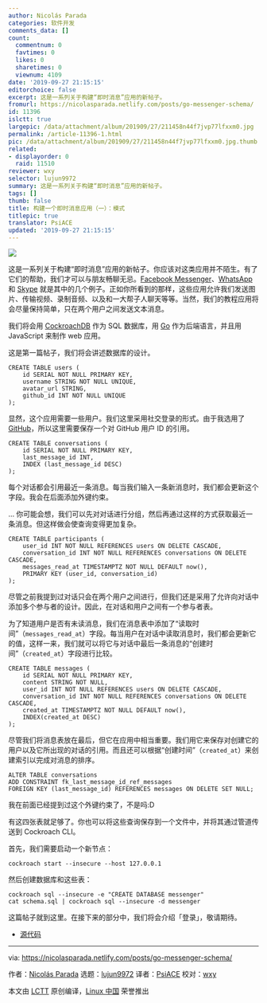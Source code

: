 ```yaml
---
author: Nicolás Parada
categories: 软件开发
comments_data: []
count:
  commentnum: 0
  favtimes: 0
  likes: 0
  sharetimes: 0
  viewnum: 4109
date: '2019-09-27 21:15:15'
editorchoice: false
excerpt: 这是一系列关于构建“即时消息”应用的新帖子。
fromurl: https://nicolasparada.netlify.com/posts/go-messenger-schema/
id: 11396
islctt: true
largepic: /data/attachment/album/201909/27/211458n44f7jvp77lfxxm0.jpg
permalink: /article-11396-1.html
pic: /data/attachment/album/201909/27/211458n44f7jvp77lfxxm0.jpg.thumb.jpg
related:
- displayorder: 0
  raid: 11510
reviewer: wxy
selector: lujun9972
summary: 这是一系列关于构建“即时消息”应用的新帖子。
tags: []
thumb: false
title: 构建一个即时消息应用（一）：模式
titlepic: true
translator: PsiACE
updated: '2019-09-27 21:15:15'
---
```


![](/data/attachment/album/201909/27/211458n44f7jvp77lfxxm0.jpg)


这是一系列关于构建“即时消息”应用的新帖子。你应该对这类应用并不陌生。有了它们的帮助，我们才可以与朋友畅聊无忌。[Facebook Messenger](https://www.messenger.com/)、[WhatsApp](https://www.whatsapp.com/) 和 [Skype](https://www.skype.com/) 就是其中的几个例子。正如你所看到的那样，这些应用允许我们发送图片、传输视频、录制音频、以及和一大帮子人聊天等等。当然，我们的教程应用将会尽量保持简单，只在两个用户之间发送文本消息。


我们将会用 [CockroachDB](https://www.cockroachlabs.com/) 作为 SQL 数据库，用 [Go](https://golang.org/) 作为后端语言，并且用 JavaScript 来制作 web 应用。


这是第一篇帖子，我们将会讲述数据库的设计。



```
CREATE TABLE users (
    id SERIAL NOT NULL PRIMARY KEY,
    username STRING NOT NULL UNIQUE,
    avatar_url STRING,
    github_id INT NOT NULL UNIQUE
);
```

显然，这个应用需要一些用户。我们这里采用社交登录的形式。由于我选用了 [GitHub](https://github.com/)，所以这里需要保存一个对 GitHub 用户 ID 的引用。



```
CREATE TABLE conversations (
    id SERIAL NOT NULL PRIMARY KEY,
    last_message_id INT,
    INDEX (last_message_id DESC)
);
```

每个对话都会引用最近一条消息。每当我们输入一条新消息时，我们都会更新这个字段。我会在后面添加外键约束。


… 你可能会想，我们可以先对对话进行分组，然后再通过这样的方式获取最近一条消息。但这样做会使查询变得更加复杂。



```
CREATE TABLE participants (
    user_id INT NOT NULL REFERENCES users ON DELETE CASCADE,
    conversation_id INT NOT NULL REFERENCES conversations ON DELETE CASCADE,
    messages_read_at TIMESTAMPTZ NOT NULL DEFAULT now(),
    PRIMARY KEY (user_id, conversation_id)
);
```

尽管之前我提到过对话只会在两个用户之间进行，但我们还是采用了允许向对话中添加多个参与者的设计。因此，在对话和用户之间有一个参与者表。


为了知道用户是否有未读消息，我们在消息表中添加了“读取时间”（`messages_read_at`）字段。每当用户在对话中读取消息时，我们都会更新它的值，这样一来，我们就可以将它与对话中最后一条消息的“创建时间”（`created_at`）字段进行比较。



```
CREATE TABLE messages (
    id SERIAL NOT NULL PRIMARY KEY,
    content STRING NOT NULL,
    user_id INT NOT NULL REFERENCES users ON DELETE CASCADE,
    conversation_id INT NOT NULL REFERENCES conversations ON DELETE CASCADE,
    created_at TIMESTAMPTZ NOT NULL DEFAULT now(),
    INDEX(created_at DESC)
);
```

尽管我们将消息表放在最后，但它在应用中相当重要。我们用它来保存对创建它的用户以及它所出现的对话的引用。而且还可以根据“创建时间”（`created_at`）来创建索引以完成对消息的排序。



```
ALTER TABLE conversations
ADD CONSTRAINT fk_last_message_id_ref_messages
FOREIGN KEY (last_message_id) REFERENCES messages ON DELETE SET NULL;
```

我在前面已经提到过这个外键约束了，不是吗:D


有这四张表就足够了。你也可以将这些查询保存到一个文件中，并将其通过管道传送到 Cockroach CLI。


首先，我们需要启动一个新节点：



```
cockroach start --insecure --host 127.0.0.1
```

然后创建数据库和这些表：



```
cockroach sql --insecure -e "CREATE DATABASE messenger"
cat schema.sql | cockroach sql --insecure -d messenger
```

这篇帖子就到这里。在接下来的部分中，我们将会介绍「登录」，敬请期待。


* [源代码](https://github.com/nicolasparada/go-messenger-demo)




---


via: <https://nicolasparada.netlify.com/posts/go-messenger-schema/>


作者：[Nicolás Parada](https://nicolasparada.netlify.com/) 选题：[lujun9972](https://github.com/lujun9972) 译者：[PsiACE](https://github.com/PsiACE) 校对：[wxy](https://github.com/wxy)


本文由 [LCTT](https://github.com/LCTT/TranslateProject) 原创编译，[Linux 中国](https://linux.cn/) 荣誉推出